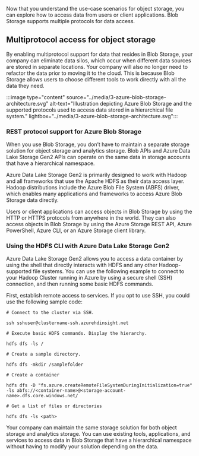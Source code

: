 Now that you understand the use-case scenarios for object storage, you can explore how to access data from users or client applications. Blob Storage supports multiple protocols for data access.

## Multiprotocol access for object storage

By enabling multiprotocol support for data that resides in Blob Storage, your company can eliminate data silos, which occur when different data sources are stored in separate locations. Your company will also no longer need to refactor the data prior to moving it to the cloud. This is because Blob Storage allows users to choose different tools to work directly with all the data they need.

:::image type="content" source="../media/3-azure-blob-storage-architecture.svg" alt-text="Illustration depicting Azure Blob Storage and the supported protocols used to access data stored in a hierarchical file system." lightbox="../media/3-azure-blob-storage-architecture.svg":::

### REST protocol support for Azure Blob Storage

When you use Blob Storage, you don’t have to maintain a separate storage solution for object storage and analytics storage. Blob APIs and Azure Data Lake Storage Gen2 APIs can operate on the same data in storage accounts that have a hierarchical namespace.

Azure Data Lake Storage Gen2 is primarily designed to work with Hadoop and all frameworks that use the Apache HDFS as their data access layer. Hadoop distributions include the Azure Blob File System (ABFS) driver, which enables many applications and frameworks to access Azure Blob Storage data directly.

Users or client applications can access objects in Blob Storage by using the HTTP or HTTPS protocols from anywhere in the world. They can also access objects in Blob Storage by using the Azure Storage REST API, Azure PowerShell, Azure CLI, or an Azure Storage client library.

### Using the HDFS CLI with Azure Data Lake Storage Gen2

Azure Data Lake Storage Gen2 allows you to access a data container by using the shell that directly interacts with HDFS and any other Hadoop-supported file systems. You can use the following example to connect to your Hadoop Cluster running in Azure by using a secure shell (SSH) connection, and then running some basic HDFS commands.

First, establish remote access to services. If you opt to use SSH, you could use the following sample code:

```azurecli 
# Connect to the cluster via SSH.

ssh sshuser@clustername-ssh.azurehdinsight.net

# Execute basic HDFS commands. Display the hierarchy.

hdfs dfs -ls /

# Create a sample directory.

hdfs dfs -mkdir /samplefolder

# Create a container

hdfs dfs -D "fs.azure.createRemoteFileSystemDuringInitialization=true" -ls abfs://<container-name>@<storage-account-name>.dfs.core.windows.net/

# Get a list of files or directories

hdfs dfs -ls <path>
```

Your company can maintain the same storage solution for both object storage and analytics storage. You can use existing tools, applications, and services to access data in Blob Storage that have a hierarchical namespace without having to modify your solution depending on the data.

